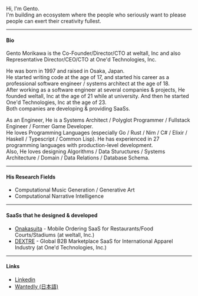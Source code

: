 Hi, I'm Gento.  
I'm building an ecosystem where the people who seriously want to please people can exert their creativity fullest.  

---

#### Bio

Gento Morikawa is the Co-Founder/Director/CTO at weltall, Inc and also Representative Director/CEO/CTO at One'd Technologies, Inc.  
  
He was born in 1997 and raised in Osaka, Japan.  
He started writing code at the age of 17, and started his career as a professional software engineer / systems architect at the age of 18.  
After working as a software engineer at several companies & projects, He founded weltall, Inc at the age of 21 while at university. And then he started One'd Technologies, Inc at the age of 23.  
Both companies are developing & providing SaaSs.  
  
As an Engineer, He is a Systems Architect / Polyglot Programmer / Fullstack Engineer / Former Game Developer.  
He loves Programming Languages (especially Go / Rust / Nim / C# / Elixir / Haskell / Typescript / Common Lisp). He has experienced in 27 programming languages with production-level development.  
Also, He loves designing Algorithms / Data Stuructures / Systems Architecture / Domain / Data Relations / Database Schema.

---

#### His Research Fields
- Computational Music Generation / Generative Art
- Computational Narrative Intelligence

---

#### SaaSs that he designed & developed
- [Onakasuita](https://onakasuita.app/) - Mobile Ordering SaaS for Restaurants/Food Courts/Stadiums (at weltall, Inc.)
- [DEXTRE](https://dextre.app/) - Global B2B Marketplace SaaS for International Apparel Industry (at One'd Technologies, Inc.)

---

#### Links
- [Linkedin](https://www.linkedin.com/in/gentom/)
- [Wantedly (日本語)](https://www.wantedly.com/id/gentom)
